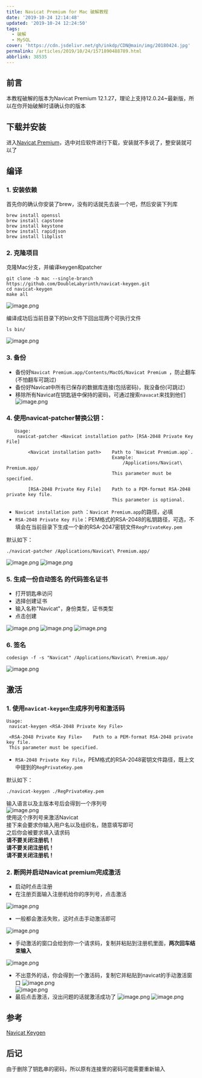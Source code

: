 ```yaml
---
title: Navicat Premium for Mac 破解教程
date: '2019-10-24 12:14:48'
updated: '2019-10-24 12:24:50'
tags:
  - 破解
  - MySQL
cover: 'https://cdn.jsdelivr.net/gh/inkdp/CDN@main/img/20180424.jpg'
permalink: /articles/2019/10/24/1571890488789.html
abbrlink: 38535
---
```



## 前言
本教程破解的版本为Navicat Premium 12.1.27，理论上支持12.0.24~最新版，所以在你开始破解时请确认你的版本

## 下载并安装

进入[Navicat Premium](https://www.navicat.com.cn/download/navicat-premium)，选中对应软件进行下载，安装就不多说了，整安装就可以了

## 编译

### 1. 安装依赖  

首先你的确认你安装了brew，没有的话就先去装一个吧，然后安装下列库  
```  
brew install openssl  
brew install capstone  
brew install keystone  
brew install rapidjson  
brew install libplist  
```
### 2. 克隆项目

克隆Mac分支，并编译keygen和patcher
```
git clone -b mac --single-branch https://github.com/DoubleLabyrinth/navicat-keygen.git
cd navicat-keygen
make all
```
![image.png](https://cdn.jsdelivr.net/gh/inkdp/CDN@main/img/image-605b5c43.png)

编译成功后当前目录下的bin文件下回出现两个可执行文件
```
ls bin/
```
![image.png](https://cdn.jsdelivr.net/gh/inkdp/CDN@main/img/image-6e4f4f06.png)

### 3. 备份

* 备份好`Navicat Premium.app/Contents/MacOS/Navicat Premium `，防止翻车(不怕翻车可跳过)
* 备份好Navicat中所有已保存的数据库连接(包括密码)，我没备份(可跳过）
* 移除所有Navicat在钥匙链中保持的密码，可通过搜索`navacat`来找到他们
   ![image.png](https://cdn.jsdelivr.net/gh/inkdp/CDN@main/img/image-b4f15694.png)

### 4. 使用navicat-patcher替换公钥：
```
   Usage:
    navicat-patcher <Navicat installation path> [RSA-2048 Private Key File]

        <Navicat installation path>    Path to `Navicat Premium.app`.
                                       Example:
                                           /Applications/Navicat\ Premium.app/
                                       This parameter must be specified.

        [RSA-2048 Private Key File]    Path to a PEM-format RSA-2048 private key file.
                                       This parameter is optional.
```
* `Navicat installation path` ：`Navicat Premium.app`的路径，必填
* `RSA-2048 Private Key File`：PEM格式的RSA-2048的私钥路径，可选，不填会在当前目录下生成一个新的RSA-2047密钥文件`RegPrivateKey.pem`

默认如下：  
```  
./navicat-patcher /Applications/Navicat\ Premium.app/
```
![image.png](https://cdn.jsdelivr.net/gh/inkdp/CDN@main/img/image-27449b40.png)
![image.png](https://cdn.jsdelivr.net/gh/inkdp/CDN@main/img/image-5c6f876b.png)
### 5. 生成一份自动签名 的代码签名证书
   * 打开钥匙串访问
   * 选择创建证书
   * 输入名称"Navicat"，身份类型，证书类型
   * 点击创建

   ![image.png](https://cdn.jsdelivr.net/gh/inkdp/CDN@main/img/image-99b4f449.png)
   ![image.png](https://cdn.jsdelivr.net/gh/inkdp/CDN@main/img/image-8b2aa128.png)
   ![image.png](https://cdn.jsdelivr.net/gh/inkdp/CDN@main/img/image-ea68d143.png)

### 6. 签名
```
codesign -f -s "Navicat" /Applications/Navicat\ Premium.app/
```
![image.png](https://cdn.jsdelivr.net/gh/inkdp/CDN@main/img/image-c224bb16.png)
## 激活
### 1. 使用`navicat-keygen`生成序列号和激活码  
```  
Usage:  
 navicat-keygen <RSA-2048 Private Key File>  

 <RSA-2048 Private Key File>    Path to a PEM-format RSA-2048 private key file.  
 This parameter must be specified.  
```  
* `RSA-2048 Private Key File`，PEM格式的RSA-2048密钥文件路径，既上文中提到的`RegPrivateKey.pem`  

默认如下：  
```  
./navicat-keygen ./RegPrivateKey.pem  
```  
输入语言以及主版本号后会得到一个序列号  
![image.png](https://cdn.jsdelivr.net/gh/inkdp/CDN@main/img/image-acf9356f.png)  
使用这个序列号来激活Navicat  
接下来会要求你输入用户名以及组织名，随意填写即可  
之后你会被要求填入请求码  
**请不要关闭注册机！**  
**请不要关闭注册机！**  
**请不要关闭注册机！**
### 2. 断网并启动Navicat premium完成激活
* 启动时点击注册
* 在注册页面输入注册机给你的序列号，点击激活

![image.png](https://cdn.jsdelivr.net/gh/inkdp/CDN@main/img/image-0aa226c9.png)

* 一般都会激活失败，这时点击手动激活即可

![image.png](https://cdn.jsdelivr.net/gh/inkdp/CDN@main/img/image-81692bde.png)

* 手动激活的窗口会给到你一个请求码，复制并粘贴到注册机里面，**两次回车结束输入**

![image.png](https://cdn.jsdelivr.net/gh/inkdp/CDN@main/img/image-eaa0ba85.png)

* 不出意外的话，你会得到一个激活码，复制它并粘贴到navicat的手动激活窗口
![image.png](https://cdn.jsdelivr.net/gh/inkdp/CDN@main/img/image-0b68abdb.png)   
![image.png](https://cdn.jsdelivr.net/gh/inkdp/CDN@main/img/image-e8dfb932.png)
* 最后点击激活，没出问题的话就激活成功了
![image.png](https://cdn.jsdelivr.net/gh/inkdp/CDN@main/img/image-d3b2e298.png)
![image.png](https://cdn.jsdelivr.net/gh/inkdp/CDN@main/img/image-50a37e9d.png)

## 参考
[Navicat Keygen](https://github.com/DoubleLabyrinth/navicat-keygen/blob/mac/README.zh-CN.md)
## 后记
由于删除了钥匙串的密码，所以原有连接里的密码可能需要重新输入
